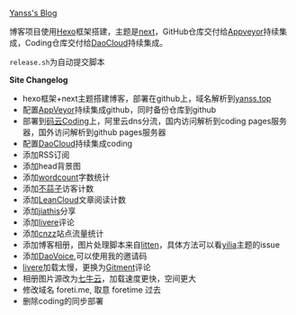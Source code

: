 [Yanss's Blog](http://yanss.top "有约如铁")

博客项目使用[Hexo](https://hexo.io/zh-cn/index.html)框架搭建，主题是[next](http://theme-next.iissnan.com/)，GitHub仓库交付给[Appveyor](https://www.appveyor.com/)持续集成，Coding仓库交付给[DaoCloud](http://www.daocloud.io/)持续集成。

`release.sh`为自动提交脚本


**Site Changelog**
* hexo框架+next主题搭建博客，部署在github上，域名解析到[yanss.top](http://yanss.top)
* 配置[AppVeyor](https://ci.appveyor.com/projects)持续集成github，同时备份仓库到github
* 部署到[码云Coding](https://coding.net/)上，阿里云dns分流，国内访问解析到coding pages服务器，国外访问解析到github pages服务器
* 配置[DaoCloud](https://dashboard.daocloud.io/)持续集成coding
* 添加RSS订阅
* 添加head背景图
* 添加[wordcount](https://github.com/willin/hexo-wordcount)字数统计
* 添加[不蒜子](http://busuanzi.ibruce.info/)访客计数
* 添加[LeanCloud](https://leancloud.cn/)文章阅读计数
* 添加[jiathis](http://www.jiathis.com/)分享
* 添加[livere](https://livere.com/)评论
* 添加[cnzz](https://web.umeng.com)站点流量统计
* 添加博客相册，图片处理脚本来自[litten](https://github.com/litten/BlogBackup/tree/master/source/photos)，具体方法可以看[yilia](https://github.com/litten/hexo-theme-yilia)主题的issue
* 添加[DaoVoice](http://dashboard.daovoice.io/get-started?invite_code=a7abe03a
  ),可以使用我的邀请码
* [livere](https://livere.com/)加载太慢，更换为[Gitment](https://github.com/imsun/gitment)评论
* 相册图片源改为[七牛云](https://portal.qiniu.com/create)，加载速度更快，空间更大
* 修改域名 foreti.me, 取意 foretime 过去
* 删除coding的同步部署